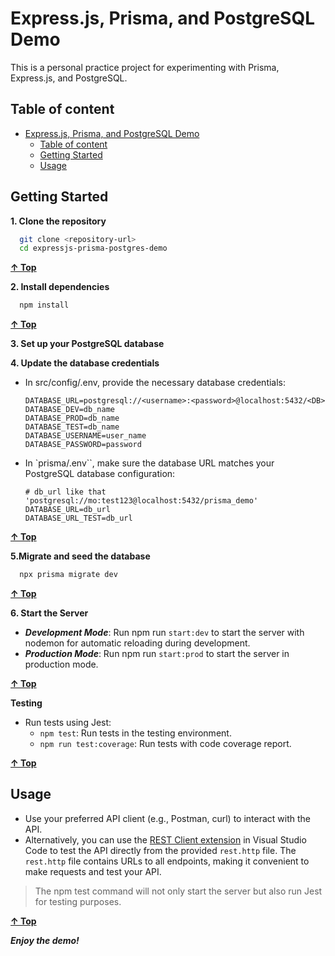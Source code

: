 # Express.js, Prisma, and PostgreSQL Demo

This is a personal practice project for experimenting with Prisma, Express.js, and PostgreSQL.

## Table of content

<!-- TOC -->

- [Express.js, Prisma, and PostgreSQL Demo](#expressjs-prisma-and-postgresql-demo)
  - [Table of content](#table-of-content)
  - [Getting Started](#getting-started)
  - [Usage](#usage)

<!-- /TOC -->

## Getting Started

**1. Clone the repository**

```bash
  git clone <repository-url>
  cd expressjs-prisma-postgres-demo
```

**[&uarr; Top](#expressjs-prisma-and-postgresql-demo)**

**2. Install dependencies**

```bash
  npm install
```

**[&uarr; Top](#expressjs-prisma-and-postgresql-demo)**

**3. Set up your PostgreSQL database**

**4. Update the database credentials**

- In src/config/.env, provide the necessary database credentials:

  ```
  DATABASE_URL=postgresql://<username>:<password>@localhost:5432/<DB>
  DATABASE_DEV=db_name
  DATABASE_PROD=db_name
  DATABASE_TEST=db_name
  DATABASE_USERNAME=user_name
  DATABASE_PASSWORD=password
  ```

- In `prisma/.env``, make sure the database URL matches your PostgreSQL database configuration:
  ```
  # db_url like that 'postgresql://mo:test123@localhost:5432/prisma_demo'
  DATABASE_URL=db_url
  DATABASE_URL_TEST=db_url
  ```

**[&uarr; Top](#expressjs-prisma-and-postgresql-demo)**

**5.Migrate and seed the database**

```bash
  npx prisma migrate dev
```

**[&uarr; Top](#expressjs-prisma-and-postgresql-demo)**

**6. Start the Server**

- **_Development Mode_**: Run npm run `start:dev` to start the server with nodemon for automatic reloading during development.
- **_Production Mode_**: Run npm run `start:prod` to start the server in production mode.

**[&uarr; Top](#expressjs-prisma-and-postgresql-demo)**

**Testing**

- Run tests using Jest:
  - `npm test`: Run tests in the testing environment.
  - `npm run test:coverage`: Run tests with code coverage report.

**[&uarr; Top](#expressjs-prisma-and-postgresql-demo)**

## Usage

- Use your preferred API client (e.g., Postman, curl) to interact with the API.
- Alternatively, you can use the [REST Client extension](https://marketplace.visualstudio.com/items?itemName=humao.rest-client) in Visual Studio Code to test the API directly from the provided `rest.http` file. The `rest.http` file contains URLs to all endpoints, making it convenient to make requests and test your API.

> The npm test command will not only start the server but also run Jest for testing purposes.

**[&uarr; Top](#expressjs-prisma-and-postgresql-demo)**

**_Enjoy the demo!_**
